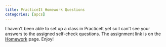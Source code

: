 ```yaml
---
title: PracticeIt Homework Questions
categories: [apcs]
---
```

I haven't been able to set up a class in PracticeIt yet so I can't see your answers to the assigned self-check questions. The assignment link is on the [Homework](https://stutlerk.github.io/ihs-website/apcs/homework.html) page. Enjoy!
